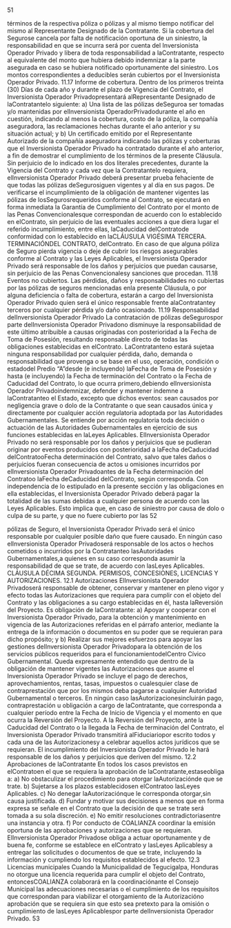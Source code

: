 51

términos de la respectiva póliza o pólizas y al mismo tiempo notificar del mismo al Representante Designado de la
Contratante. Si la cobertura del Segurose cancela por falta de notificación oportuna de un siniestro, la responsabilidad
en que se incurra será por cuenta del Inversionista Operador Privado y libera de toda responsabilidad a laContratante,
respecto al equivalente del monto que hubiera debido indemnizar a la parte asegurada en caso se hubiera notificado
oportunamente del siniestro. Los montos correspondientes a deducibles serán cubiertos por el Inversionista Operador
Privado.
11.17 Informe de cobertura.
Dentro de los primeros treinta (30) Días de cada año y durante el plazo de Vigencia del Contrato, el Inversionista
Operador Privadopresentará alRepresentante Designado de laContratantelo siguiente:
a) Una lista de las pólizas deSeguroa ser tomadas y/o mantenidas por elInversionista OperadorPrivadodurante
el año en cuestión, indicando al menos la cobertura, costo de la póliza, la compañía aseguradora, las
reclamaciones hechas durante el año anterior y su situación actual; y
b) Un certificado emitido por el Representante Autorizado de la compañía aseguradora indicando las pólizas y
coberturas que el Inversionista Operador Privado ha contratado durante el año anterior, a fin de demostrar el
cumplimiento de los términos de la presente Cláusula.
Sin perjuicio de lo indicado en los dos literales precedentes, durante la Vigencia del Contrato y cada vez que la
Contratantelo requiera, elInversionista Operador Privado deberá presentar prueba fehaciente de que todas las pólizas
deSegurosiguen vigentes y al día en sus pagos.
De verificarse el incumplimiento de la obligación de mantener vigentes las pólizas de losSegurosrequeridos conforme al
Contrato, se ejecutará en forma inmediata la Garantía de Cumplimiento del Contrato por el monto de las Penas
Convencionalesque correspondan de acuerdo con lo establecido en elContrato, sin perjuicio de las eventuales acciones
a que diera lugar el referido incumplimiento, entre ellas, laCaducidad delContratode conformidad con lo establecido en
laCLÁUSULA VIGÉSIMA TERCERA. TERMINACIÓNDEL CONTRATO, delContrato. En caso de que alguna póliza de
Seguro pierda vigencia o deje de cubrir los riesgos asegurables conforme al Contrato y las Leyes Aplicables, el
Inversionista Operador Privado será responsable de los daños y perjuicios que puedan causarse, sin perjuicio de las
Penas Convencionalesy sanciones que procedan.
11.18 Eventos no cubiertos.
Las pérdidas, daños y responsabilidades no cubiertas por las pólizas de seguros mencionadas enla presente Cláusula, o
por alguna deficiencia o falta de cobertura, estarán a cargo del Inversionista Operador Privado quien será el único
responsable frente alaContratantey terceros por cualquier pérdida y/o daño ocasionado.
11.19 Responsabilidad delInversionista Operador Privado
La contratación de pólizas deSegurospor parte delInversionista Operador Privadono disminuye la responsabilidad de
este último atribuible a causas originadas con posterioridad a la Fecha de Toma de Posesión, resultando responsable
directo de todas las obligaciones establecidas en elContrato.
LaContratanteno estará sujetaa ninguna responsabilidad por cualquier pérdida, daño, demanda o responsabilidad que
provenga o se base en el uso, operación, condición o estadodel Predio “A”desde (e incluyendo) laFecha de Toma de
Posesión y hasta (e incluyendo) la Fecha de terminación del Contrato o la Fecha de Caducidad del Contrato, lo que
ocurra primero,debiendo elInversionista Operador Privadoindemnizar, defender y mantener indemne a laContratanteo
el Estado, excepto que dichos eventos: sean causados por negligencia grave o dolo de la Contratante o que sean
causados única y directamente por cualquier acción regulatoria adoptada por las Autoridades Gubernamentales. Se
entiende por acción regulatoria toda decisión o actuación de las Autoridades Gubernamentales en ejercicio de sus
funciones establecidas en laLeyes Aplicables.
ElInversionista Operador Privado no será responsable por los daños y perjuicios que se pudieran originar por eventos
producidos con posterioridad a laFecha deCaducidad delContratooFecha determinación del Contrato, salvo que tales
daños o perjuicios fueran consecuencia de actos u omisiones incurridos por elInversionista Operador Privadoantes de la
Fecha determinación del Contratoo laFecha deCaducidad delContrato, según corresponda.
Con independencia de lo estipulado en la presente sección y las obligaciones en ella establecidas, el Inversionista
Operador Privado deberá pagar la totalidad de las sumas debidas a cualquier persona de acuerdo con las Leyes
Aplicables. Esto implica que, en caso de siniestro por causa de dolo o culpa de su parte, y que no fuere cubierto por las
52

pólizas de Seguro, el Inversionista Operador Privado será el único responsable por cualquier posible daño que fuere
causado.
En ningún caso elInversionista Operador Privadoserá responsable de los actos o hechos cometidos o incurridos por la
Contratanteo lasAutoridades Gubernamentales,a quienes en su caso corresponda asumir la responsabilidad de que se
trate, de acuerdo con lasLeyes Aplicables.
CLÁUSULA DÉCIMA SEGUNDA. PERMISOS, CONCESIONES, LICENCIAS Y AUTORIZACIONES.
12.1 Autorizaciones
ElInversionista Operador Privadoserá responsable de obtener, conservar y mantener en pleno vigor y efecto todas las
Autorizaciones que requiera para cumplir con el objeto del Contrato y las obligaciones a su cargo establecidas en él,
hasta laReversión del Proyecto.
Es obligación de laContratante:
a) Apoyar y cooperar con el Inversionista Operador Privado, para la obtención y mantenimiento en vigencia de las
Autorizaciones referidas en el párrafo anterior, mediante la entrega de la información o documentos en su
poder que se requieran para dicho propósito; y
b) Realizar sus mejores esfuerzos para apoyar las gestiones delInversionista Operador Privadopara la obtención
de los servicios públicos requeridos para el funcionamientodelCentro Cívico Gubernamental.
Queda expresamente entendido que dentro de la obligación de mantener vigentes las Autorizaciones que asume el
Inversionista Operador Privado se incluye el pago de derechos, aprovechamientos, rentas, tasas, impuestos o
cualesquier clase de contraprestación que por los mismos deba pagarse a cualquier Autoridad Gubernamental o
terceros. En ningún caso lasAutorizacionesincluirán pago, contraprestación u obligación a cargo de laContratante, que
corresponda a cualquier período entre la Fecha de Inicio de Vigencia y el momento en que ocurra la Reversión del
Proyecto.
A la Reversión del Proyecto, ante la Caducidad del Contrato o la llegada la Fecha de terminación del Contrato, el
Inversionista Operador Privado transmitirá alFiduciariopor escrito todos y cada una de las Autorizacionesy a celebrar
aquellos actos jurídicos que se requieran. El incumplimiento del Inversionista Operador Privado le hará responsable de
los daños y perjuicios que deriven del mismo.
12.2 Aprobaciones de laContratante
En todos los casos previstos en elContratoen el que se requiera la aprobación de laContratante,estaseobliga a:
a) No obstaculizar el procedimiento para otorgar laAutorizaciónde que se trate.
b) Sujetarse a los plazos establecidosen elContratoo lasLeyes Aplicables.
c) No denegar laAutorizaciónque le corresponda otorgar,sin causa justificada.
d) Fundar y motivar sus decisiones a menos que en forma expresa se señale en el Contrato que la decisión de
que se trate será tomada a su sola discreción.
e) No emitir resoluciones contradictoriasentre una instancia y otra.
f) Por conducto de COALIANZA coordinar la emisión oportuna de las aprobaciones y autorizaciones que se
requieran.
ElInversionista Operador Privadose obliga a actuar oportunamente y de buena fe, conforme se establece en elContrato
y lasLeyes Aplicablesy a entregar las solicitudes o documentos de que se trate, incluyendo la información y cumpliendo
los requisitos establecidos al efecto.
12.3 Licencias municipales
Cuando la Municipalidad de Tegucigalpa, Honduras no otorgue una licencia requerida para cumplir el objeto del
Contrato, entoncesCOALIANZA colaborará en la coordinaciónante el Consejo Municipal las adecuaciones necesarias o
el cumplimiento de los requisitos que correspondan para viabilizar el otorgamiento de la Autorizacióno aprobación que
se requiera sin que esto sea pretexto para la omisión o cumplimiento de lasLeyes Aplicablespor parte delInversionista
Operador Privado.
53

